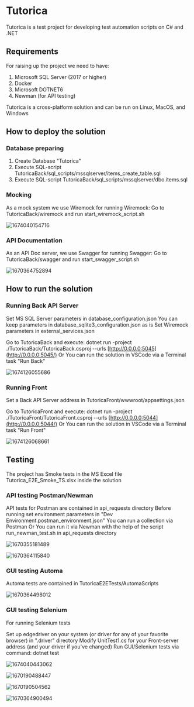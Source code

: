 # Tutorica

Tutorica is a test project for developing test automation scripts on C# and .NET

## Requirements

For raising up the project we need to have:

1. Microsoft SQL Server (2017 or higher)
2. Docker
3. Microsoft DOTNET6
4. Newman (for API testing)

Tutorica is a cross-platform solution and can be run on Linux, MacOS, and Windows

## How to deploy the solution

### Database preparing

1. Create Database "Tutorica"
2. Execute SQL-script TutoricaBack/sql_scripts/mssqlserver/items_create_table.sql
3. Execute SQL-script TutoricaBack/sql_scripts/mssqlserver/dbo.items.sql

### Mocking

As a mock system we use Wiremock for running Wiremock: Go to TutoricaBack/wiremock and run start_wiremock_script.sh

![1674040154716](image/README/1674040154716.png)

### API Documentation

As an API Doc server, we use Swagger for running Swagger: Go to TutoricaBack/swagger and run start_swagger_script.sh

![1670364752894](image/README/1670364752894.png)

## How to run the solution

### Running Back API Server

Set MS SQL Server parameters in database_configuration.json You can keep parameters in database_sqlite3_configuration.json as is Set Wiremock parameters in external_services.json

Go to TutoricaBack and execute: dotnet run -project ./TutoricaBack/TutoricaBack.csproj --urls [http://0.0.0.0:5045](http://0.0.0.0:5045/) Or You can run the solution in VSCode via a Terminal task "Run Back"

![1674126055686](image/README/1674126055686.png)

### Running Front

Set a Back API Server address in TutoricaFront/wwwroot/appsettings.json

Go to TutoricaFront and execute: dotnet run -project ./TutoricaFront/TutoricaFront.csproj --urls [http://0.0.0.0:5044](http://0.0.0.0:5044/) Or You can run the solution in VSCode via a Terminal task "Run Front"

![1674126068661](image/README/1674126068661.png)

## Testing

The project has Smoke tests in the MS Excel file Tutorica_E2E_Smoke_TS.xlsx inside the solution

### API testing Postman/Newman

API tests for Postman are contained in api_requests directory Before running set environment parameters in "Dev Environment.postman_environment.json" You can run a collection via Postman Or You can run it via Newman with the help of the script run_newman_test.sh in api_requests directory

![1670355181489](image/README/1670355181489.png)

![1670364115840](image/README/1670364115840.png)

### GUI testing Automa

Automa tests are contained in TutoricaE2ETests/AutomaScripts

![1670364498012](image/README/1670364498012.png)

### GUI testing Selenium

For running Selenium tests

Set up edgedriver on your system (or driver for any of your favorite browser) in ".driver" directory Modify UnitTest1.cs for your Front-server address (and your driver if you've changed) Run GUI/Selenium tests via command: dotnet test

![1674040443062](image/README/1674040443062.png)

![1670190488447](image/README/1670190488447.png)

![1670190504562](image/README/1670190504562.png)

![1670364900494](image/README/1670364900494.png)
